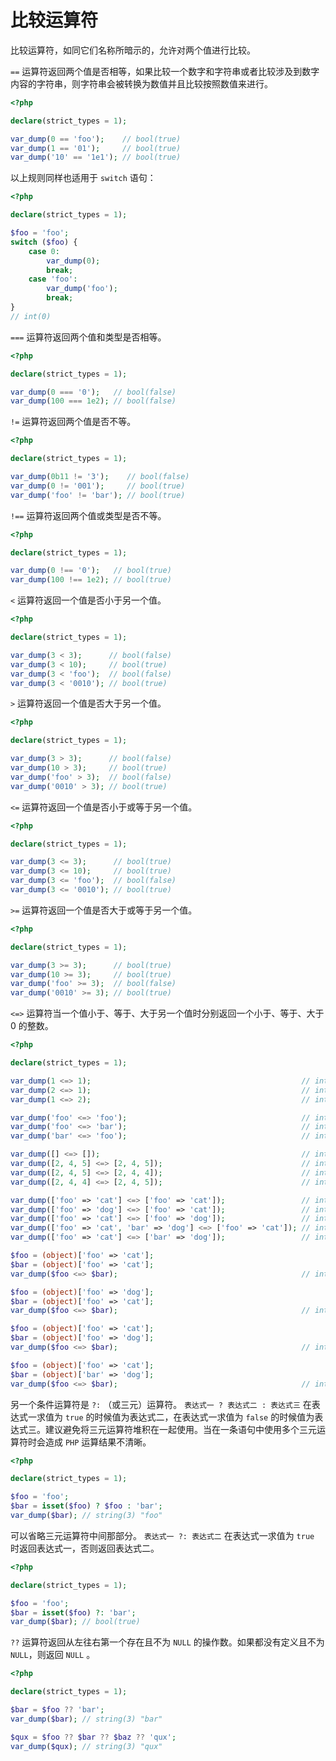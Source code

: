 # 比较运算符

比较运算符，如同它们名称所暗示的，允许对两个值进行比较。

`==` 运算符返回两个值是否相等，如果比较一个数字和字符串或者比较涉及到数字内容的字符串，则字符串会被转换为数值并且比较按照数值来进行。

```php
<?php

declare(strict_types = 1);

var_dump(0 == 'foo');    // bool(true)
var_dump(1 == '01');     // bool(true)
var_dump('10' == '1e1'); // bool(true)

```

以上规则同样也适用于 `switch` 语句：

```php
<?php

declare(strict_types = 1);

$foo = 'foo';
switch ($foo) {
    case 0:
        var_dump(0);
        break;
    case 'foo':
        var_dump('foo');
        break;
}
// int(0)

```

`===` 运算符返回两个值和类型是否相等。

```php
<?php

declare(strict_types = 1);

var_dump(0 === '0');   // bool(false)
var_dump(100 === 1e2); // bool(false)

```

`!=` 运算符返回两个值是否不等。

```php
<?php

declare(strict_types = 1);

var_dump(0b11 != '3');    // bool(false)
var_dump(0 != '001');     // bool(true)
var_dump('foo' != 'bar'); // bool(true)

```

`!==` 运算符返回两个值或类型是否不等。

```php
<?php

declare(strict_types = 1);

var_dump(0 !== '0');   // bool(true)
var_dump(100 !== 1e2); // bool(true)

```

`<` 运算符返回一个值是否小于另一个值。

```php
<?php

declare(strict_types = 1);

var_dump(3 < 3);      // bool(false)
var_dump(3 < 10);     // bool(true)
var_dump(3 < 'foo');  // bool(false)
var_dump(3 < '0010'); // bool(true)

```

`>` 运算符返回一个值是否大于另一个值。

```php
<?php

declare(strict_types = 1);

var_dump(3 > 3);      // bool(false)
var_dump(10 > 3);     // bool(true)
var_dump('foo' > 3);  // bool(false)
var_dump('0010' > 3); // bool(true)

```

`<=` 运算符返回一个值是否小于或等于另一个值。

```php
<?php

declare(strict_types = 1);

var_dump(3 <= 3);      // bool(true)
var_dump(3 <= 10);     // bool(true)
var_dump(3 <= 'foo');  // bool(false)
var_dump(3 <= '0010'); // bool(true)

```

`>=` 运算符返回一个值是否大于或等于另一个值。

```php
<?php

declare(strict_types = 1);

var_dump(3 >= 3);      // bool(true)
var_dump(10 >= 3);     // bool(true)
var_dump('foo' >= 3);  // bool(false)
var_dump('0010' >= 3); // bool(true)

```

`<=>` 运算符当一个值小于、等于、大于另一个值时分别返回一个小于、等于、大于 0 的整数。

```php
<?php

declare(strict_types = 1);

var_dump(1 <=> 1);                                               // int(0)
var_dump(2 <=> 1);                                               // int(1)
var_dump(1 <=> 2);                                               // int(-1)

var_dump('foo' <=> 'foo');                                       // int(0)
var_dump('foo' <=> 'bar');                                       // int(1)
var_dump('bar' <=> 'foo');                                       // int(-1)

var_dump([] <=> []);                                             // int(0)
var_dump([2, 4, 5] <=> [2, 4, 5]);                               // int(0)
var_dump([2, 4, 5] <=> [2, 4, 4]);                               // int(1)
var_dump([2, 4, 4] <=> [2, 4, 5]);                               // int(-1)

var_dump(['foo' => 'cat'] <=> ['foo' => 'cat']);                 // int(0)
var_dump(['foo' => 'dog'] <=> ['foo' => 'cat']);                 // int(1)
var_dump(['foo' => 'cat'] <=> ['foo' => 'dog']);                 // int(-1)
var_dump(['foo' => 'cat', 'bar' => 'dog'] <=> ['foo' => 'cat']); // int(1)
var_dump(['foo' => 'cat'] <=> ['bar' => 'dog']);                 // int(1)

$foo = (object)['foo' => 'cat'];
$bar = (object)['foo' => 'cat'];
var_dump($foo <=> $bar);                                         // int(0)

$foo = (object)['foo' => 'dog'];
$bar = (object)['foo' => 'cat'];
var_dump($foo <=> $bar);                                         // int(1)

$foo = (object)['foo' => 'cat'];
$bar = (object)['foo' => 'dog'];
var_dump($foo <=> $bar);                                         // int(-1)

$foo = (object)['foo' => 'cat'];
$bar = (object)['bar' => 'dog'];
var_dump($foo <=> $bar);                                         // int(1)

```

另一个条件运算符是 `?:` （或三元）运算符。 `表达式一 ? 表达式二 : 表达式三` 在表达式一求值为 `true` 的时候值为表达式二，在表达式一求值为 `false` 的时候值为表达式三。建议避免将三元运算符堆积在一起使用。当在一条语句中使用多个三元运算符时会造成 `PHP` 运算结果不清晰。

```php
<?php

declare(strict_types = 1);

$foo = 'foo';
$bar = isset($foo) ? $foo : 'bar';
var_dump($bar); // string(3) "foo"

```

可以省略三元运算符中间那部分。 `表达式一 ?: 表达式二` 在表达式一求值为 `true` 时返回表达式一，否则返回表达式二。

```php
<?php

declare(strict_types = 1);

$foo = 'foo';
$bar = isset($foo) ?: 'bar';
var_dump($bar); // bool(true)

```

`??` 运算符返回从左往右第一个存在且不为 `NULL` 的操作数。如果都没有定义且不为 `NULL`，则返回 `NULL` 。

```php
<?php

declare(strict_types = 1);

$bar = $foo ?? 'bar';
var_dump($bar); // string(3) "bar"

$qux = $foo ?? $bar ?? $baz ?? 'qux';
var_dump($qux); // string(3) "qux"

```

